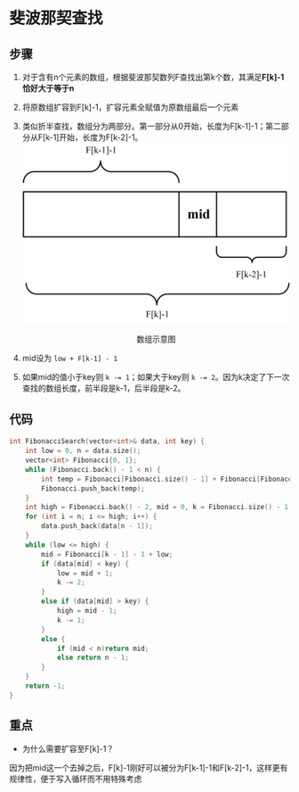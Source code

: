 # 斐波那契查找

## 步骤

1. 对于含有n个元素的数组，根据斐波那契数列F查找出第k个数，其满足**F[k]-1恰好大于等于n**
2. 将原数组扩容到F[k]-1，扩容元素全赋值为原数组最后一个元素
3. 类似折半查找，数组分为两部分。第一部分从0开始，长度为F[k-1]-1；第二部分从F[k-1]开始，长度为F[k-2]-1。
	![数组示意图](https://raw.githubusercontent.com/Yuppie898988/LearningNotes-images/main/Notes/2021/02/25/%E6%96%90%E6%B3%A2%E9%82%A3%E5%A5%91%E6%9F%A5%E6%89%BE-1614240882415.png)

	<center>数组示意图</center>

4. mid设为 `low + F[k-1] - 1`
5. 如果mid的值小于key则 `k -= 1`；如果大于key则 `k -= 2`。因为k决定了下一次查找的数组长度，前半段是k-1，后半段是k-2。

## 代码

```C
int FibonacciSearch(vector<int>& data, int key) {
    int low = 0, n = data.size();
    vector<int> Fibonacci{0, 1};
    while (Fibonacci.back() - 1 < n) {
        int temp = Fibonacci[Fibonacci.size() - 1] + Fibonacci[Fibonacci.size() - 2];
        Fibonacci.push_back(temp);
    }
    int high = Fibonacci.back() - 2, mid = 0, k = Fibonacci.size() - 1;
    for (int i = n; i <= high; i++) {
        data.push_back(data[n - 1]);
    }
    while (low <= high) {
        mid = Fibonacci[k - 1] - 1 + low;
        if (data[mid] < key) {
            low = mid + 1;
            k -= 2;
        }
        else if (data[mid] > key) {
            high = mid - 1;
            k -= 1;
        }
        else {
            if (mid < n)return mid;
            else return n - 1;
        }
    }
    return -1;
}
```

## 重点

- 为什么需要扩容至F[k]-1？

因为把mid这一个去掉之后，F[k]-1刚好可以被分为F[k-1]-1和F[k-2]-1，这样更有规律性，便于写入循环而不用特殊考虑
